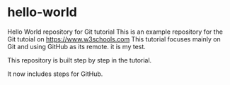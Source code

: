 # hello-world
Hello World repository for Git tutorial
This is an example repository for the Git tutoial on https://www.w3schools.com
This tutorial focuses mainly on Git and using GitHub as its remote.
it is my test.

This repository is built step by step in the tutorial.

It now includes steps for GitHub.
